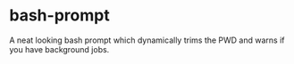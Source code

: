 # bash-prompt
A neat looking bash prompt which dynamically trims the PWD and warns if you have background jobs.
